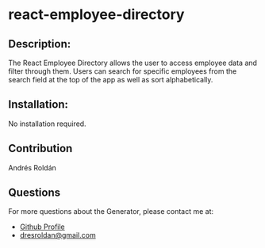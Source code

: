 # react-employee-directory

  ## Description:
The React Employee Directory allows the user to access employee data and filter through them. Users can search for specific employees from the search field at the top of the app as well as sort alphabetically.

 ## Installation:
  No installation required. 

  ## Contribution
  Andrés Roldán
 
## Questions
  For more questions about the Generator, please contact me at:
  
  * [Github Profile](http://github.com/dresroldan)
  * dresroldan@gmail.com
      
  
